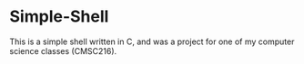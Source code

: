 # Simple-Shell
This is a simple shell written in C, and was a project for one of my computer science classes (CMSC216).
